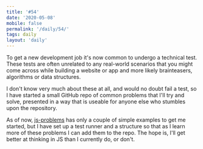 ```yaml
---
title: '#54'
date: '2020-05-08'
mobile: false
permalink: '/daily/54/'
tags: daily
layout: 'daily'
---
```


To get a new development job it's now common to undergo a technical test. These tests are often unrelated to any real-world scenarios that you might come across while building a website or app and more likely brainteasers, algorithms or data structures.

I don't know very much about these at all, and would no doubt fail a test, so I have started a small GitHub repo of common problems that I'll try and solve, presented in a way that is useable for anyone else who stumbles upon the repository.

As of now, [js-problems](https://github.com/alanshortis/js-problems) has only a couple of simple examples to get me started, but I have set up a test runner and a structure so that as I learn more of these problems I can add them to the repo. The hope is, I'll get better at thinking in JS than I currently do, or don't.
